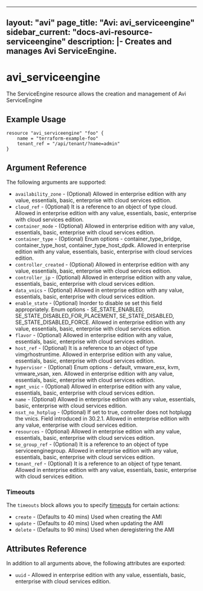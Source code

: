 <!--
    Copyright 2021 VMware, Inc.
    SPDX-License-Identifier: Mozilla Public License 2.0
-->
---
layout: "avi"
page_title: "Avi: avi_serviceengine"
sidebar_current: "docs-avi-resource-serviceengine"
description: |-
  Creates and manages Avi ServiceEngine.
---

# avi_serviceengine

The ServiceEngine resource allows the creation and management of Avi ServiceEngine

## Example Usage

```hcl
resource "avi_serviceengine" "foo" {
    name = "terraform-example-foo"
    tenant_ref = "/api/tenant/?name=admin"
}
```

## Argument Reference

The following arguments are supported:

* `availability_zone` - (Optional) Allowed in enterprise edition with any value, essentials, basic, enterprise with cloud services edition.
* `cloud_ref` - (Optional) It is a reference to an object of type cloud. Allowed in enterprise edition with any value, essentials, basic, enterprise with cloud services edition.
* `container_mode` - (Optional) Allowed in enterprise edition with any value, essentials, basic, enterprise with cloud services edition.
* `container_type` - (Optional) Enum options - container_type_bridge, container_type_host, container_type_host_dpdk. Allowed in enterprise edition with any value, essentials, basic, enterprise with cloud services edition.
* `controller_created` - (Optional) Allowed in enterprise edition with any value, essentials, basic, enterprise with cloud services edition.
* `controller_ip` - (Optional) Allowed in enterprise edition with any value, essentials, basic, enterprise with cloud services edition.
* `data_vnics` - (Optional) Allowed in enterprise edition with any value, essentials, basic, enterprise with cloud services edition.
* `enable_state` - (Optional) Inorder to disable se set this field appropriately. Enum options - SE_STATE_ENABLED, SE_STATE_DISABLED_FOR_PLACEMENT, SE_STATE_DISABLED, SE_STATE_DISABLED_FORCE. Allowed in enterprise edition with any value, essentials, basic, enterprise with cloud services edition.
* `flavor` - (Optional) Allowed in enterprise edition with any value, essentials, basic, enterprise with cloud services edition.
* `host_ref` - (Optional) It is a reference to an object of type vimgrhostruntime. Allowed in enterprise edition with any value, essentials, basic, enterprise with cloud services edition.
* `hypervisor` - (Optional) Enum options - default, vmware_esx, kvm, vmware_vsan, xen. Allowed in enterprise edition with any value, essentials, basic, enterprise with cloud services edition.
* `mgmt_vnic` - (Optional) Allowed in enterprise edition with any value, essentials, basic, enterprise with cloud services edition.
* `name` - (Optional) Allowed in enterprise edition with any value, essentials, basic, enterprise with cloud services edition.
* `nsxt_no_hotplug` - (Optional) If set to true, controller does not hotplugg the vnics. Field introduced in 30.2.1. Allowed in enterprise edition with any value, enterprise with cloud services edition.
* `resources` - (Optional) Allowed in enterprise edition with any value, essentials, basic, enterprise with cloud services edition.
* `se_group_ref` - (Optional) It is a reference to an object of type serviceenginegroup. Allowed in enterprise edition with any value, essentials, basic, enterprise with cloud services edition.
* `tenant_ref` - (Optional) It is a reference to an object of type tenant. Allowed in enterprise edition with any value, essentials, basic, enterprise with cloud services edition.


### Timeouts

The `timeouts` block allows you to specify [timeouts](https://www.terraform.io/docs/configuration/resources.html#timeouts) for certain actions:

* `create` - (Defaults to 40 mins) Used when creating the AMI
* `update` - (Defaults to 40 mins) Used when updating the AMI
* `delete` - (Defaults to 90 mins) Used when deregistering the AMI

## Attributes Reference

In addition to all arguments above, the following attributes are exported:

* `uuid` -  Allowed in enterprise edition with any value, essentials, basic, enterprise with cloud services edition.

